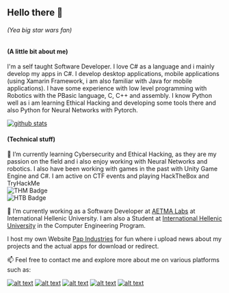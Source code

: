 <!--
**Konstantinos-Papanagnou/Konstantinos-Papanagnou** is a ✨ _special_ ✨ repository because its `README.md` (this file) appears on your GitHub profile.

Here are some ideas to get you started:

- 🔭 I’m currently working on ...
- 🌱 I’m currently learning ...
- 👯 I’m looking to collaborate on ...
- 🤔 I’m looking for help with ...
- 💬 Ask me about ...
- 📫 How to reach me: ...
- 😄 Pronouns: ...
- ⚡ Fun fact: ...
-->
## Hello there 👋
###### (Yea big star wars fan)


#### (A little bit about me)

I'm a self taught Software Developer. I love C# as a language and i mainly develop my apps in C#. I develop desktop applications, mobile applications (using Xamarin Framework, i am also familiar with Java for mobile applications). I have some experience with low level programming with Robotics with the PBasic language, C, C++ and assembly. I know Python well as i am learning Ethical Hacking and developing some tools there and also Python for Neural Networks with Pytorch.

[![github stats](https://github-readme-stats.vercel.app/api?username=Konstantinos-Papanagnou&theme=tokyonight&show_icons=true)](https://github.com/anuraghazra/github-readme-stats)

#### (Technical stuff)

🌱 I’m currently learning Cybersecurity and Ethical Hacking, as they are my passion on the field and i also enjoy working with Neural Networks and robotics. I also have been working with games in the past with Unity Game Engine and C#. I am active on CTF events and playing HackTheBox and TryHackMe <br>
![THM Badge](https://tryhackme-badges.s3.amazonaws.com/CrashOverride2k.png) <br>
![HTB Badge](https://www.hackthebox.eu/badge/image/255968) <br>

🔭 I’m currently working as a Software Developer at [AETMA Labs](http://aetma.ihu.gr/) at International Hellenic University. I am also a Student at [International Hellenic University](https://www.ihu.gr/ucips/) in the Computer Engineering Program.
 
I host my own Website [Pap Industries](http://papindustries.ddns.net) for fun where i upload news about my projects and the actual apps for download or redirect.

📫 Feel free to contact me and explore more about me on various platforms such as:

[![alt text][1.1]][1]
[![alt text][2.1]][2]
[![alt text][3.1]][3]
[![alt text][4.1]][4]
[![alt text][5.1]][5]

[1.1]: https://img.icons8.com/small/32/000000/linkedin.png
[2.1]: https://img.icons8.com/small/32/000000/facebook.png
[3.1]: https://img.icons8.com/small/32/000000/instagram-new.png
[4.1]: https://img.icons8.com/small/32/000000/youtube.png
[5.1]: https://img.icons8.com/small/32/000000/github.png

[1]: https://www.linkedin.com/in/konstantinos-papanagnou-7989ba195
[2]: https://www.facebook.com/kostantinos.pap.3
[3]: https://www.instagram.com/konstantinos._pap_
[4]: https://www.youtube.com/channel/UCIe7HQsoWCTCidJ5RqDajPg
[5]: http://www.github.com/Konstantinos-Papanagnou
